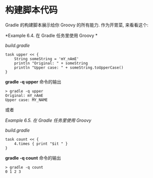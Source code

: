 # 构建脚本代码

Gradle 的构建脚本展示给你 Groovy 的所有能力. 作为开胃菜, 来看看这个:

*Example 6.4. 在 Gradle 任务里使用 Groovy *

*build.gradle*

    task upper << {
        String someString = 'mY_nAmE'
        println "Original: " + someString
        println "Upper case: " + someString.toUpperCase()
    }

**gradle -q upper** 命令的输出

    > gradle -q upper
    Original: mY_nAmE
    Upper case: MY_NAME

或者

*Example 6.5. 在 Gradle 任务里使用 Groovy*

*build.gradle*

    task count << {
        4.times { print "$it " }
    }

**gradle -q count** 命令的输出

    > gradle -q count
    0 1 2 3
